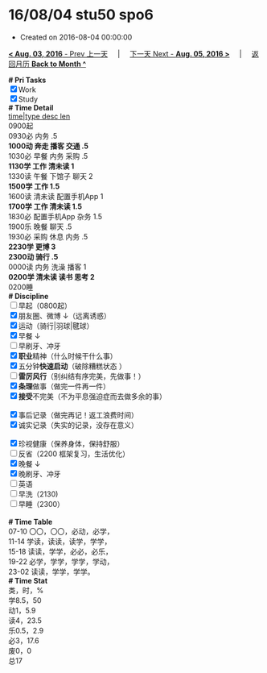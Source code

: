 # 16/08/04 stu50 spo6

- Created on 2016-08-04 00:00:00

[**< Aug. 03, 2016** - Prev 上一天](_archived/lifelogs/2016/08/d03.md) &nbsp; &nbsp; | &nbsp; &nbsp; [下一天 Next - **Aug. 05, 2016 >**](_archived/lifelogs/2016/08/d05.md) &nbsp; &nbsp; |  &nbsp; &nbsp; [返回月历 **Back to Month ^**](_archived/lifelogs/2016/08/index.md)
<br/>        <div><b># Pri Tasks</b></div>        <div><input checked="true" type="checkbox"/>Work</div>        <div><input checked="true" type="checkbox"/>Study</div><div>                <div><b># Time Detail</b></div>        </div>        <div><u>time|type desc len</u></div>        <div>0900起</div>        <div>0930必 内务 .5</div>        <div><b>1000动 奔走 播客 交通 .5</b></div>        <div>1030必 早餐 内务 采购 .5</div>        <div><b>1130学 工作 清未读 1</b></div><div>1330读 午餐 下馆子 聊天 2</div>        <div><b>1500学 工作 1.5</b></div>        <div>1600读 清未读 配置手机App 1</div>        <div><b>1700学 工作 清未读 1.5</b></div>        <div>1830必 配置手机App 杂务 1.5</div><div>1900乐 晚餐 聊天 .5</div>        <div>1930必 采购 休息 内务 .5</div>        <div><b>2230学 更博 3</b></div>        <div><b>2300动 骑行 .5</b></div><div>0000读 内务 洗澡 播客 1</div>        <div><b>0200学 清未读 读书 思考 2</b></div>        <div>0200睡</div><div><b># Discipline</b></div>        <div><input type="checkbox"/>早起（0800起）</div>        <div><input checked="true" type="checkbox"/>朋友圈、微博 ↓（远离诱惑）</div>        <div><input checked="true" type="checkbox"/>运动（骑行|羽球|毽球）</div><div><input checked="true" type="checkbox"/>早餐 ↓</div>        <div><input type="checkbox"/>早刷牙、冲牙</div><div><input checked="true" type="checkbox"/><b>职业</b>精神（什么时候干什么事）</div>        <div><input checked="true" type="checkbox"/>五分钟<b>快速启动</b>（破除糟糕状态 ）</div><div><input type="checkbox"/><b>雷厉风行</b>（别纠结有序完美，先做事！）</div>        <div><input checked="true" type="checkbox"/><b>条理</b>做事（做完一件再一件）</div>        <div><input checked="true" type="checkbox"/><b>接受</b>不完美（不为平息强迫症而去做多余的事）</div>        <div>                <div>                        <div><br/></div>                </div>        </div>        <div><input checked="true" type="checkbox"/>事后记录（做完再记！返工浪费时间）</div>        <div><input checked="true" type="checkbox"/>诚实记录（失实的记录，没存在意义）</div>        <div>                <div><br/></div>                <div><input checked="true" type="checkbox"/>珍视健康（保养身体，保持舒服）</div>        </div>        <div><input type="checkbox"/>反省（2200 框架复习，生活优化）</div><div><input checked="true" type="checkbox"/>晚餐 ↓</div>        <div><input checked="true" type="checkbox"/>晚刷牙、冲牙</div><div><input type="checkbox"/>英语</div>        <div><input type="checkbox"/>早洗（2130)</div>        <div><input type="checkbox"/>早睡（2300）</div><div><br/></div>        <div><b># Time Table</b></div>        <div>07-10 〇〇，〇〇，必动，必学，</div>        <div>11-14 学读，读读，读学，学学，</div>        <div>15-18 读读，学学，必必，必乐，</div>        <div>19-22 必学，学学，学学，学动，</div>        <div>23-02 读读，学学，学学。</div><div><b># Time Stat</b></div>        <div>类，时，%</div>        <div>学8.5，50</div>        <div>动1，5.9</div>        <div>读4，23.5</div>        <div>乐0.5，2.9</div>        <div>必3，17.6</div>        <div>废0，0</div>        <div>总17</div>
